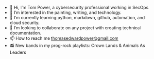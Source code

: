 - 👋 Hi, I’m Tom Power, a cybersecurity professional working in SecOps.
- 👀 I’m interested in the painting, writing, and technology.
- 🌱 I’m currently learning python, markdown, github, automation, and cloud security.
- 💞️ I’m looking to collaborate on any project with creating technical documentation.
- 📫 How to reach me thomasedwardpower@gmail.com
- :radio: New bands in my prog-rock playlists: Crown Lands & Animals As Leaders

<!---
MaxTPower/MaxTPower is a ✨ special ✨ repository because its `README.md` (this file) appears on your GitHub profile.
You can click the Preview link to take a look at your changes.
--->
